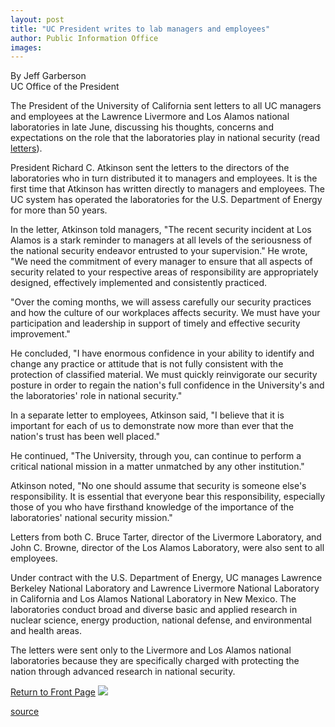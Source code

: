 ```yaml
---
layout: post
title: "UC President writes to lab managers and employees"
author: Public Information Office
images:
---
```


By Jeff Garberson  
UC Office of the President

The President of the University of California sent letters to all UC managers and employees at the Lawrence Livermore and Los Alamos national laboratories in late June, discussing his thoughts, concerns and expectations on the role that the laboratories play in national security (read [letters][1]).

President Richard C. Atkinson sent the letters to the directors of the laboratories who in turn distributed it to managers and employees. It is the first time that Atkinson has written directly to managers and employees. The UC system has operated the laboratories for the U.S. Department of Energy for more than 50 years.   
  
In the letter, Atkinson told managers, "The recent security incident at Los Alamos is a stark reminder to managers at all levels of the seriousness of the national security endeavor entrusted to your supervision." He wrote, "We need the commitment of every manager to ensure that all aspects of security related to your respective areas of responsibility are appropriately designed, effectively implemented and consistently practiced.

"Over the coming months, we will assess carefully our security practices and how the culture of our workplaces affects security. We must have your participation and leadership in support of timely and effective security improvement."   
  
He concluded, "I have enormous confidence in your ability to identify and change any practice or attitude that is not fully consistent with the protection of classified material. We must quickly reinvigorate our security posture in order to regain the nation's full confidence in the University's and the laboratories' role in national security."   
  
In a separate letter to employees, Atkinson said, "I believe that it is important for each of us to demonstrate now more than ever that the nation's trust has been well placed."   
  
He continued, "The University, through you, can continue to perform a critical national mission in a matter unmatched by any other institution."

Atkinson noted, "No one should assume that security is someone else's responsibility. It is essential that everyone bear this responsibility, especially those of you who have firsthand knowledge of the importance of the laboratories' national security mission."   
  
Letters from both C. Bruce Tarter, director of the Livermore Laboratory, and John C. Browne, director of the Los Alamos Laboratory, were also sent to all employees.

Under contract with the U.S. Department of Energy, UC manages Lawrence Berkeley National Laboratory and Lawrence Livermore National Laboratory in California and Los Alamos National Laboratory in New Mexico. The laboratories conduct broad and diverse basic and applied research in nuclear science, energy production, national defense, and environmental and health areas.   
  
The letters were sent only to the Livermore and Los Alamos national laboratories because they are specifically charged with protecting the nation through advanced research in national security.

[Return to Front Page][2] ![ ][3]

[1]: letters.html
[2]: ../../index.html
[3]: ../../images/trans.gif

[source](http://www1.ucsc.edu/currents/00-01/07-03/ucop.let.html "Permalink to ucop")
